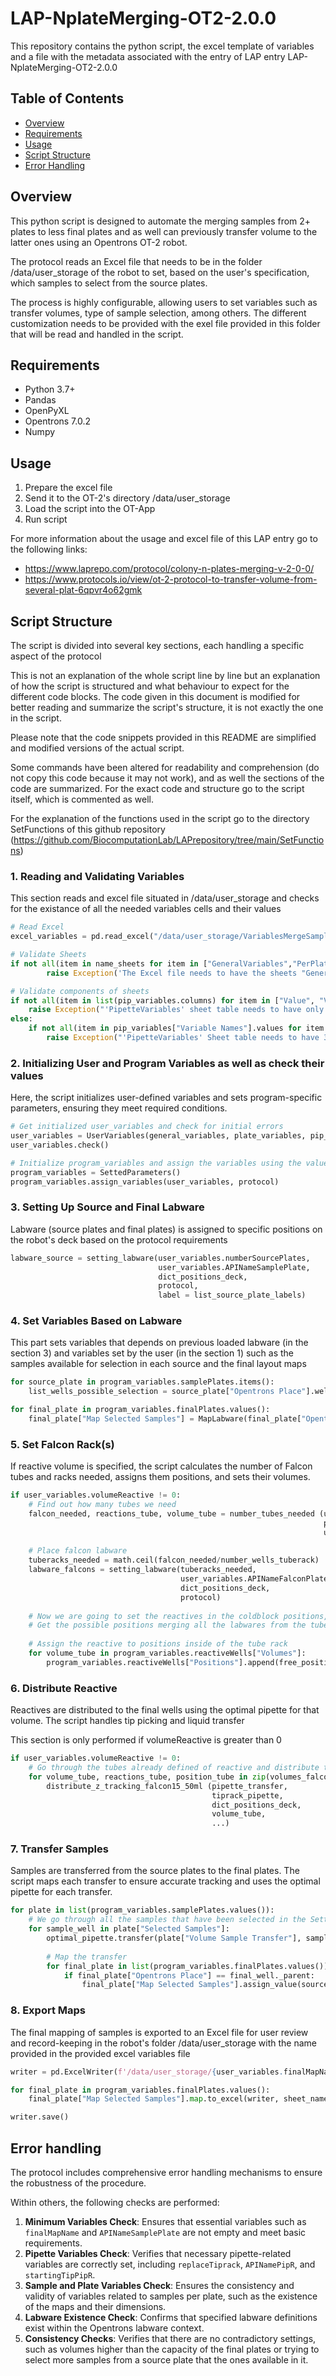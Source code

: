 # LAP-NplateMerging-OT2-2.0.0

This repository contains the python script, the excel template of variables and a file with the metadata associated with the entry of LAP entry LAP-NplateMerging-OT2-2.0.0

## Table of Contents

- [Overview](#overview)
- [Requirements](#requirements)
- [Usage](#usage)
- [Script Structure](#script-structurescript)
- [Error Handling](#error-handling)

## Overview

This python script is designed to automate the merging samples from 2+ plates to less final plates and as well can previously transfer volume to the latter ones using an Opentrons OT-2 robot. 

The protocol reads an Excel file that needs to be in the folder /data/user_storage of the robot to set, based on the user's specification, which samples to select from the source plates.

The process is highly configurable, allowing users to set variables such as transfer volumes, type of sample selection, among others. The different customization needs to be provided with the exel file provided in this folder that will be read and handled in the script.

## Requirements

 - Python 3.7+
 - Pandas
 - OpenPyXL
 - Opentrons 7.0.2
 - Numpy

 ## Usage

1. Prepare the excel file
2. Send it to the OT-2's directory /data/user_storage
3. Load the script into the OT-App
4. Run script

For more information about the usage and excel file of this LAP entry go to the following links:
 - https://www.laprepo.com/protocol/colony-n-plates-merging-v-2-0-0/
 - https://www.protocols.io/view/ot-2-protocol-to-transfer-volume-from-several-plat-6qpvr4o62gmk

 ## Script Structure

The script is divided into several key sections, each handling a specific aspect of the protocol

This is not an explanation of the whole script line by line but an explanation of how the script is structured and what behaviour to expect for the different code blocks. The code  given in this document is modified for better reading and summarize the script's structure, it is not exactly the one in the script.

Please note that the code snippets provided in this README are simplified and modified versions of the actual script.

Some commands have been altered for readability and comprehension (do not copy this code because it may not work), and as well the sections of the code are summarized. For the exact code and structure go to the script itself, which is commented as well.

For the explanation of the functions used in the script go to the directory SetFunctions of this github repository (https://github.com/BiocomputationLab/LAPrepository/tree/main/SetFunctions)

### 1. Reading and Validating Variables
This section reads and excel file situated in /data/user_storage and checks for the existance of all the needed variables cells and their values

```python
# Read Excel
excel_variables = pd.read_excel("/data/user_storage/VariablesMergeSamples.xlsx", sheet_name = None, engine = "openpyxl")

# Validate Sheets
if not all(item in name_sheets for item in ["GeneralVariables","PerPlateVariables","PipetteVariables"]):
		raise Exception('The Excel file needs to have the sheets "GeneralVariables","PerPlateVariables" and "PipetteVariables"\nThey must have those names')

# Validate components of sheets
if not all(item in list(pip_variables.columns) for item in ["Value", "Variable Names"]):
	raise Exception("'PipetteVariables' sheet table needs to have only 2 columns: 'Variable Names' and 'Value'")
else:
	if not all(item in pip_variables["Variable Names"].values for item in ['API Name Right Pipette','API Name Left Pipette','API Name Tiprack Left Pipette']):
		raise Exception("'PipetteVariables' Sheet table needs to have 3 rows with the following names: API Name Right Pipette','API Name Left Pipette','API Name Tiprack Left Pipette'")
```

### 2. Initializing User and Program Variables as well as check their values

Here, the script initializes user-defined variables and sets program-specific parameters, ensuring they meet required conditions.

```python
# Get initialized user_variables and check for initial errors
user_variables = UserVariables(general_variables, plate_variables, pip_variables)
user_variables.check()

# Initialize program_variables and assign the variables using the values inside of user_variable
program_variables = SettedParameters()
program_variables.assign_variables(user_variables, protocol)
```

### 3. Setting Up Source and Final Labware

Labware (source plates and final plates) is assigned to specific positions on the robot's deck based on the protocol requirements

```python
labware_source = setting_labware(user_variables.numberSourcePlates,
								 user_variables.APINameSamplePlate,
								 dict_positions_deck,
								 protocol,
								 label = list_source_plate_labels)
```

### 4. Set Variables Based on Labware

This part sets variables that depends on previous loaded labware (in the section 3) and variables set by the user (in the section 1) such as the samples available for selection in each source and the final layout maps

```python
for source_plate in program_variables.samplePlates.items():
    list_wells_possible_selection = source_plate["Opentrons Place"].wells()[source_plate["Index First Well Sample"]:]

for final_plate in program_variables.finalPlates.values():
	final_plate["Map Selected Samples"] = MapLabware(final_plate["Opentrons Place"])
```

### 5. Set Falcon Rack(s)

If reactive volume is specified, the script calculates the number of Falcon tubes and racks needed, assigns them positions, and sets their volumes.

```python
if user_variables.volumeReactive != 0:
	# Find out how many tubes we need
	falcon_needed, reactions_tube, volume_tube = number_tubes_needed (user_variables.volumeReactive,
																	  program_variables.sumSamples,
																	  user_variables.volumeFalcons*0.9)
		
	# Place falcon labware
    tuberacks_needed = math.ceil(falcon_needed/number_wells_tuberack)
	labware_falcons = setting_labware(tuberacks_needed,
									  user_variables.APINameFalconPlate,
									  dict_positions_deck,
									  protocol)
		
	# Now we are going to set the reactives in the coldblock positions, we need to keep track of these positions for liquid movement
	# Get the possible positions merging all the labwares from the tuberacks
		
	# Assign the reactive to positions inside of the tube rack
	for volume_tube in program_variables.reactiveWells["Volumes"]:
		program_variables.reactiveWells["Positions"].append(free_position_tube_falcon)
```

### 6. Distribute Reactive
Reactives are distributed to the final wells using the optimal pipette for that volume. The script handles tip picking and liquid transfer

This section is only performed if volumeReactive is greater than 0

```python
if user_variables.volumeReactive != 0:
	# Go through the tubes already defined of reactive and distribute to the final wells
	for volume_tube, reactions_tube, position_tube in zip(volumes_falcon_tubes, positions_per_falcon_tube, positions_tubes):
		distribute_z_tracking_falcon15_50ml (pipette_transfer,
											 tiprack_pipette,
											 dict_positions_deck,
											 volume_tube,
											 ...)
```

### 7. Transfer Samples

Samples are transferred from the source plates to the final plates. The script maps each transfer to ensure accurate tracking and uses the optimal pipette for each transfer.

```python
for plate in list(program_variables.samplePlates.values()):			
    # We go through all the samples that have been selected in the SettedVariables class considering the user variables
	for sample_well in plate["Selected Samples"]:
		optimal_pipette.transfer(plate["Volume Sample Transfer"], sample_well, final_well, new_tip = "never")
		
		# Map the transfer
		for final_plate in list(program_variables.finalPlates.values()):
			if final_plate["Opentrons Place"] == final_well._parent:
				final_plate["Map Selected Samples"].assign_value(source_well_name, well_row_name, well_column_name)
```

### 8. Export Maps

The final mapping of samples is exported to an Excel file for user review and record-keeping in the robot's folder /data/user_storage with the name provided in the provided excel variables file

```python
writer = pd.ExcelWriter(f'/data/user_storage/{user_variables.finalMapName}.xlsx', engine = 'openpyxl')

for final_plate in program_variables.finalPlates.values():
    final_plate["Map Selected Samples"].map.to_excel(writer, sheet_name = f"FinalMapSlot{final_plate['Position']}")

writer.save()
```

## Error handling

The protocol includes comprehensive error handling mechanisms to ensure the robustness of the procedure.

Within others, the following checks are performed:

1. **Minimum Variables Check**: Ensures that essential variables such as `finalMapName` and `APINameSamplePlate` are not empty and meet basic requirements.
2. **Pipette Variables Check**: Verifies that necessary pipette-related variables are correctly set, including `replaceTiprack`, `APINamePipR`, and `startingTipPipR`.
3. **Sample and Plate Variables Check**: Ensures the consistency and validity of variables related to samples per plate, such as the existence of the maps and their dimensions.
4. **Labware Existence Check**: Confirms that specified labware definitions exist within the Opentrons labware context.
5. **Consistency Checks**: Verifies that there are no contradictory settings, such as volumes higher than the capacity of the final plates or trying to select more samples from a source plate that the ones available in it.